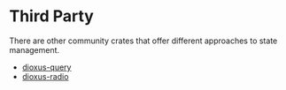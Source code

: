 # Third Party

There are other community crates that offer different approaches to state management.

- [dioxus-query](https://github.com/marc2332/dioxus-query)
- [dioxus-radio](https://github.com/dioxus-community/dioxus-radio)
